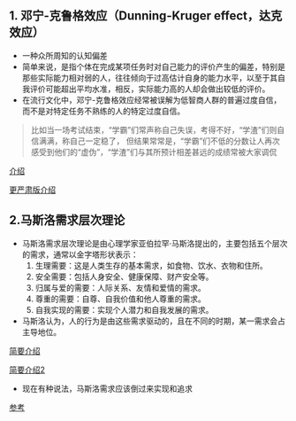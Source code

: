 ## 1. 邓宁-克鲁格效应（Dunning-Kruger effect，达克效应）
- 一种众所周知的认知偏差
- 简单来说，是指个体在完成某项任务时对自己能力的评价产生的偏差，特别是那些实际能力相对弱的人，往往倾向于过高估计自身的能力水平，以至于其自我评价可能超出平均水准，相反，实际能力高的人却会做出较低的评价。
- 在流行文化中，邓宁-克鲁格效应经常被误解为低智商人群的普遍过度自信，而不是对特定任务不熟练的人的特定过度自信。

>比如当一场考试结束，“学霸”们常声称自己失误，考得不好，“学渣”们则自信满满，称自己一定稳了，
>但结果常常是，“学霸”们不低的分数让人再次感受到他们的“虚伪”，“学渣”们与其所预计相差甚远的成绩常被大家调侃

[介绍](https://www.youtube.com/watch?v=4FGnb2lgPBA)

[更严肃版介绍](https://www.youtube.com/watch?v=kcfRe15I47I)

## 2.马斯洛需求层次理论
- 马斯洛需求层次理论是由心理学家亚伯拉罕·马斯洛提出的，主要包括五个层次的需求，通常以金字塔形状表示：
    1. 生理需要：这是人类生存的基本需求，如食物、饮水、衣物和住所。
    2. 安全需要：包括人身安全、健康保障、财产安全等。
    3. 归属与爱的需要：人际关系、友情和爱情的需求。
    4. 尊重的需要：自尊、自我价值和他人尊重的需求。
    5. 自我实现的需要：实现个人潜力和自我发展的需求。
- 马斯洛认为，人的行为是由这些需求驱动的，且在不同的时期，某一需求会占主导地位。

[简要介绍](https://zhuanlan.zhihu.com/p/592163170)

[简要介绍2](https://www.zhihu.com/tardis/zm/art/41176561?source_id=1005)

- 现在有种说法，马斯洛需求应该倒过来实现和追求

[参考](https://zhuanlan.zhihu.com/p/454521248)
